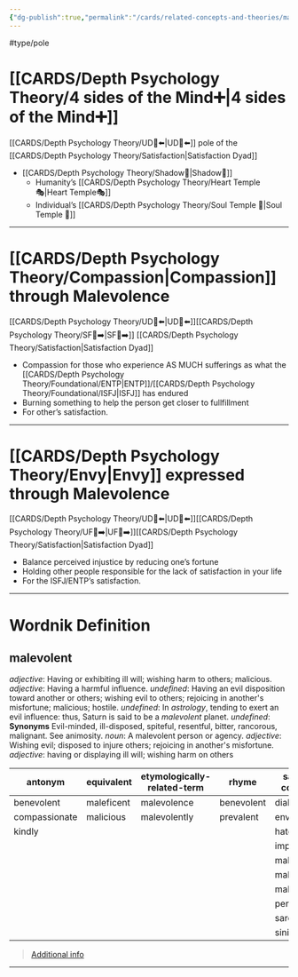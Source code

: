 ```yaml
---
{"dg-publish":true,"permalink":"/cards/related-concepts-and-theories/malevolence/","created":"2023-05-02T13:57:00.969+02:00","updated":"2023-05-04T17:41:56.167+02:00"}
---
```


#type/pole 

# [[CARDS/Depth Psychology Theory/4 sides of the Mind➕\|4 sides of the Mind➕]] 
[[CARDS/Depth Psychology Theory/UD👤⬅️\|UD👤⬅️]] pole of the [[CARDS/Depth Psychology Theory/Satisfaction\|Satisfaction Dyad]] 
- [[CARDS/Depth Psychology Theory/Shadow👤\|Shadow👤]] 
	- Humanity’s [[CARDS/Depth Psychology Theory/Heart Temple🎭\|Heart Temple🎭]] 
	- Individual’s [[CARDS/Depth Psychology Theory/Soul Temple 👥\|Soul Temple 👥]] 
---
# [[CARDS/Depth Psychology Theory/Compassion\|Compassion]] through Malevolence 
[[CARDS/Depth Psychology Theory/UD👤⬅️\|UD👤⬅️]][[CARDS/Depth Psychology Theory/SF🤸➡️\|SF🤸➡️]] [[CARDS/Depth Psychology Theory/Satisfaction\|Satisfaction Dyad]] 
- Compassion for those who experience AS MUCH sufferings as what the [[CARDS/Depth Psychology Theory/Foundational/ENTP\|ENTP]]/[[CARDS/Depth Psychology Theory/Foundational/ISFJ\|ISFJ]] has endured 
- Burning something to help the person get closer to fullfillment 
- For other’s satisfaction. 
---
# [[CARDS/Depth Psychology Theory/Envy\|Envy]] expressed through Malevolence
[[CARDS/Depth Psychology Theory/UD👤⬅️\|UD👤⬅️]][[CARDS/Depth Psychology Theory/UF👤➡️\|UF👤➡️]][[CARDS/Depth Psychology Theory/Satisfaction\|Satisfaction Dyad]] 
- Balance perceived injustice by reducing one’s fortune 
- Holding other people responsible for the lack of satisfaction in your life 
- For the ISFJ/ENTP’s satisfaction. 
---
# Wordnik Definition 
## malevolent
*adjective*: Having or exhibiting ill will; wishing harm to others; malicious.
*adjective*: Having a harmful influence.
*undefined*: Having an evil disposition toward another or others; wishing evil to others; rejoicing in another's misfortune; malicious; hostile.
*undefined*: In <em>astrology</em>, tending to exert an evil influence: thus, Saturn is said to be a <em>malevolent</em> planet.
*undefined*: <strong>Synonyms</strong> Evil-minded, ill-disposed, spiteful, resentful, bitter, rancorous, malignant. See <internalXref urlencoded="animosity">animosity</internalXref>.
*noun*: A malevolent person or agency.
*adjective*: Wishing evil; disposed to injure others; rejoicing in another's misfortune.
*adjective*: <xref>having</xref> or <xref>displaying</xref> ill will; wishing harm on others

| antonym |equivalent |etymologically-related-term |rhyme |same-context |synonym |
| --- | --- | --- | --- | --- | --- |
| benevolent | maleficent | malevolence | benevolent | diabolical | acrid |
| compassionate | malicious | malevolently | prevalent | envious | antagonistic |
| kindly |  |  |  | hateful | antipathetic |
|  |  |  |  | implacable | bad |
|  |  |  |  | malicious | baleful |
|  |  |  |  | malign | baleful |
|  |  |  |  | malignant | baneful |
|  |  |  |  | perverse | belligerent |
|  |  |  |  | sarcastic | bitchy |
|  |  |  |  | sinister | bitter |

> [Additional info](https://www.wordnik.com/words/malevolent)
---